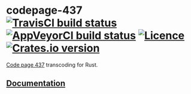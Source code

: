 # codepage-437 [![TravisCI build status](https://travis-ci.org/nabijaczleweli/codepage-437.svg?branch=master)](https://travis-ci.org/nabijaczleweli/codepage-437) [![AppVeyorCI build status](https://ci.appveyor.com/api/projects/status/ptk4p27nlvnf07mw/branch/master?svg=true)](https://ci.appveyor.com/project/nabijaczleweli/codepage-437/branch/master) [![Licence](https://img.shields.io/badge/license-MIT-blue.svg?style=flat)](LICENSE) [![Crates.io version](https://meritbadge.herokuapp.com/codepage-437)](https://crates.io/crates/codepage-437)
[Code page 437](https://en.wikipedia.org/wiki/Code_page_437) transcoding for Rust.

## [Documentation](https://rawcdn.githack.com/nabijaczleweli/codepage-437/doc/codepage_437/index.html)
